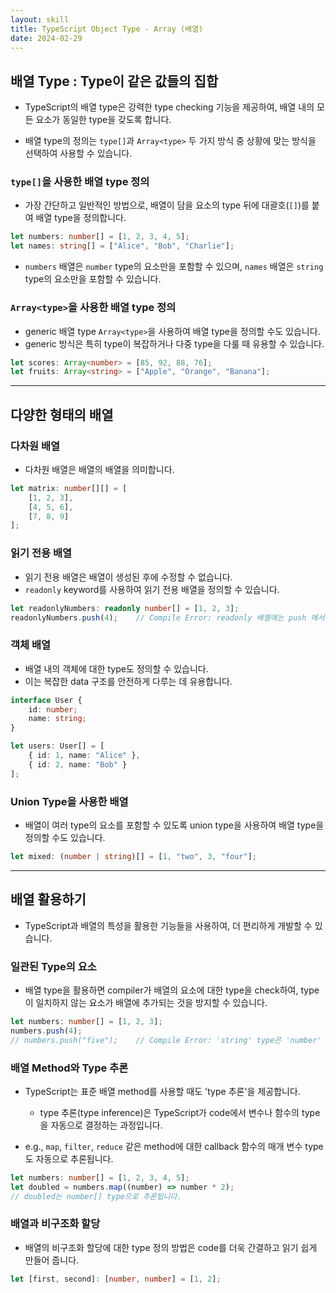 ```yaml
---
layout: skill
title: TypeScript Object Type - Array (배열)
date: 2024-02-29
---
```





## 배열 Type : Type이 같은 값들의 집합

- TypeScript의 배열 type은 강력한 type checking 기능을 제공하여, 배열 내의 모든 요소가 동일한 type을 갖도록 합니다.

- 배열 type의 정의는 `type[]`과 `Array<type>` 두 가지 방식 중 상황에 맞는 방식을 선택하여 사용할 수 있습니다.


### `type[]`을 사용한 배열 type 정의

- 가장 간단하고 일반적인 방법으로, 배열이 담을 요소의 type 뒤에 대괄호(`[]`)를 붙여 배열 type을 정의합니다.

```typescript
let numbers: number[] = [1, 2, 3, 4, 5];
let names: string[] = ["Alice", "Bob", "Charlie"];
```

- `numbers` 배열은 `number` type의 요소만을 포함할 수 있으며, `names` 배열은 `string` type의 요소만을 포함할 수 있습니다.


### `Array<type>`을 사용한 배열 type 정의

- generic 배열 type `Array<type>`을 사용하여 배열 type을 정의할 수도 있습니다.
- generic 방식은 특히 type이 복잡하거나 다중 type을 다룰 때 유용할 수 있습니다.

```typescript
let scores: Array<number> = [85, 92, 88, 76];
let fruits: Array<string> = ["Apple", "Orange", "Banana"];
```




---




## 다양한 형태의 배열


### 다차원 배열

- 다차원 배열은 배열의 배열을 의미합니다.

```typescript
let matrix: number[][] = [
    [1, 2, 3],
    [4, 5, 6],
    [7, 8, 9]
];
```


### 읽기 전용 배열

- 읽기 전용 배열은 배열이 생성된 후에 수정할 수 없습니다.
- `readonly` keyword를 사용하여 읽기 전용 배열을 정의할 수 있습니다.

```typescript
let readonlyNumbers: readonly number[] = [1, 2, 3];
readonlyNumbers.push(4);    // Compile Error: readonly 배열에는 push 메서드를 사용할 수 없습니다.
```


### 객체 배열

- 배열 내의 객체에 대한 type도 정의할 수 있습니다.
- 이는 복잡한 data 구조를 안전하게 다루는 데 유용합니다.

```typescript
interface User {
    id: number;
    name: string;
}

let users: User[] = [
    { id: 1, name: "Alice" },
    { id: 2, name: "Bob" }
];
```


### Union Type을 사용한 배열

- 배열이 여러 type의 요소를 포함할 수 있도록 union type을 사용하여 배열 type을 정의할 수도 있습니다.

```typescript
let mixed: (number | string)[] = [1, "two", 3, "four"];
```




---




## 배열 활용하기

- TypeScript과 배열의 특성을 활용한 기능들을 사용하여, 더 편리하게 개발할 수 있습니다.


### 일관된 Type의 요소

- 배열 type을 활용하면 compiler가 배열의 요소에 대한 type을 check하여, type이 일치하지 않는 요소가 배열에 추가되는 것을 방지할 수 있습니다.

```typescript
let numbers: number[] = [1, 2, 3];
numbers.push(4);
// numbers.push("five");    // Compile Error: 'string' type은 'number' type 배열에 할당할 수 없습니다.
```


### 배열 Method와 Type 추론

- TypeScript는 표준 배열 method를 사용할 때도 'type 추론'을 제공합니다.
    - type 추론(type inference)은 TypeScript가 code에서 변수나 함수의 type을 자동으로 결정하는 과정입니다.

- e.g., `map`, `filter`, `reduce` 같은 method에 대한 callback 함수의 매개 변수 type도 자동으로 추론됩니다.

```typescript
let numbers: number[] = [1, 2, 3, 4, 5];
let doubled = numbers.map((number) => number * 2);
// doubled는 number[] type으로 추론됩니다.
```


### 배열과 비구조화 할당

- 배열의 비구조화 할당에 대한 type 정의 방법은 code를 더욱 간결하고 읽기 쉽게 만들어 줍니다.

```typescript
let [first, second]: [number, number] = [1, 2];
```
